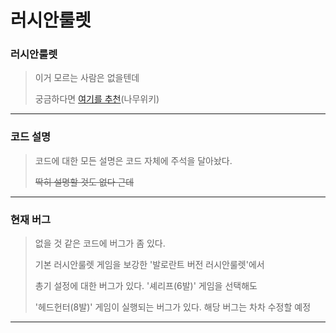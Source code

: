 # 러시안룰렛
### 러시안룰렛
> 이거 모르는 사람은 없을텐데
> 
> 궁금하다면 [여기를 추천](https://namu.wiki/w/%EB%9F%AC%EC%8B%9C%EC%95%88%20%EB%A3%B0%EB%A0%9B)(나무위키)
---
### 코드 설명
> 코드에 대한 모든 설명은 코드 자체에 주석을 달아놨다.
>
> ~~딱히 설명할 것도 없다 근데~~

---
### 현재 버그
> 없을 것 같은 코드에 버그가 좀 있다.
>
> 기본 러시안룰렛 게임을 보강한 '발로란트 버전 러시안룰렛'에서
>
> 총기 설정에 대한 버그가 있다. '셰리프(6발)' 게임을 선택해도
>
> '헤드헌터(8발)' 게임이 실행되는 버그가 있다. 해당 버그는 차차 수정할 예정
> 
---
